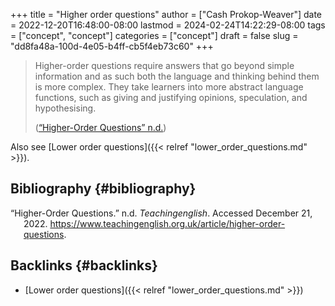 +++
title = "Higher order questions"
author = ["Cash Prokop-Weaver"]
date = 2022-12-20T16:48:00-08:00
lastmod = 2024-02-24T14:22:29-08:00
tags = ["concept", "concept"]
categories = ["concept"]
draft = false
slug = "dd8fa48a-100d-4e05-b4ff-cb5f4eb73c60"
+++

> Higher-order questions require answers that go beyond simple information and as such both the language and thinking behind them is more complex. They take learners into more abstract language functions, such as giving and justifying opinions, speculation, and hypothesising.
>
> (<a href="#citeproc_bib_item_1">“Higher-Order Questions” n.d.</a>)

Also see [Lower order questions]({{< relref "lower_order_questions.md" >}}).


## Bibliography {#bibliography}

<style>.csl-entry{text-indent: -1.5em; margin-left: 1.5em;}</style><div class="csl-bib-body">
  <div class="csl-entry"><a id="citeproc_bib_item_1"></a>“Higher-Order Questions.” n.d. <i>Teachingenglish</i>. Accessed December 21, 2022. <a href="https://www.teachingenglish.org.uk/article/higher-order-questions">https://www.teachingenglish.org.uk/article/higher-order-questions</a>.</div>
</div>


## Backlinks {#backlinks}

-   [Lower order questions]({{< relref "lower_order_questions.md" >}})
